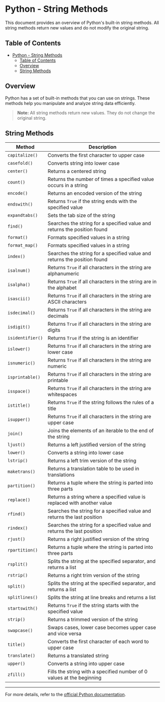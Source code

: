 # Python - String Methods

This document provides an overview of Python's built-in string methods. All string methods return new values and do not modify the original string.

## Table of Contents

- [Python - String Methods](#python---string-methods)
  - [Table of Contents](#table-of-contents)
  - [Overview](#overview)
  - [String Methods](#string-methods)

## Overview

Python has a set of built-in methods that you can use on strings. These methods help you manipulate and analyze string data efficiently.

> **Note:** All string methods return new values. They do not change the original string.

## String Methods

| Method           | Description                                                              |
| ---------------- | ------------------------------------------------------------------------ |
| `capitalize()`   | Converts the first character to upper case                               |
| `casefold()`     | Converts string into lower case                                          |
| `center()`       | Returns a centered string                                                |
| `count()`        | Returns the number of times a specified value occurs in a string         |
| `encode()`       | Returns an encoded version of the string                                 |
| `endswith()`     | Returns `True` if the string ends with the specified value               |
| `expandtabs()`   | Sets the tab size of the string                                          |
| `find()`         | Searches the string for a specified value and returns the position found |
| `format()`       | Formats specified values in a string                                     |
| `format_map()`   | Formats specified values in a string                                     |
| `index()`        | Searches the string for a specified value and returns the position found |
| `isalnum()`      | Returns `True` if all characters in the string are alphanumeric          |
| `isalpha()`      | Returns `True` if all characters in the string are in the alphabet       |
| `isascii()`      | Returns `True` if all characters in the string are ASCII characters      |
| `isdecimal()`    | Returns `True` if all characters in the string are decimals              |
| `isdigit()`      | Returns `True` if all characters in the string are digits                |
| `isidentifier()` | Returns `True` if the string is an identifier                            |
| `islower()`      | Returns `True` if all characters in the string are lower case            |
| `isnumeric()`    | Returns `True` if all characters in the string are numeric               |
| `isprintable()`  | Returns `True` if all characters in the string are printable             |
| `isspace()`      | Returns `True` if all characters in the string are whitespaces           |
| `istitle()`      | Returns `True` if the string follows the rules of a title                |
| `isupper()`      | Returns `True` if all characters in the string are upper case            |
| `join()`         | Joins the elements of an iterable to the end of the string               |
| `ljust()`        | Returns a left justified version of the string                           |
| `lower()`        | Converts a string into lower case                                        |
| `lstrip()`       | Returns a left trim version of the string                                |
| `maketrans()`    | Returns a translation table to be used in translations                   |
| `partition()`    | Returns a tuple where the string is parted into three parts              |
| `replace()`      | Returns a string where a specified value is replaced with another value  |
| `rfind()`        | Searches the string for a specified value and returns the last position  |
| `rindex()`       | Searches the string for a specified value and returns the last position  |
| `rjust()`        | Returns a right justified version of the string                          |
| `rpartition()`   | Returns a tuple where the string is parted into three parts              |
| `rsplit()`       | Splits the string at the specified separator, and returns a list         |
| `rstrip()`       | Returns a right trim version of the string                               |
| `split()`        | Splits the string at the specified separator, and returns a list         |
| `splitlines()`   | Splits the string at line breaks and returns a list                      |
| `startswith()`   | Returns `True` if the string starts with the specified value             |
| `strip()`        | Returns a trimmed version of the string                                  |
| `swapcase()`     | Swaps cases, lower case becomes upper case and vice versa                |
| `title()`        | Converts the first character of each word to upper case                  |
| `translate()`    | Returns a translated string                                              |
| `upper()`        | Converts a string into upper case                                        |
| `zfill()`        | Fills the string with a specified number of 0 values at the beginning    |

---

For more details, refer to the [official Python documentation](https://docs.python.org/3/library/stdtypes.html#string-methods).
